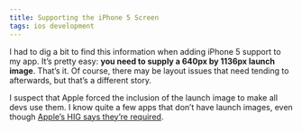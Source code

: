 ```yaml
---
title: Supporting the iPhone 5 Screen
tags: ios development
---
```


I had to dig a bit to find this information when adding iPhone 5 support to my app. It’s pretty easy: **you need to supply a 640px by 1136px launch image**. That’s it. Of course, there may be layout issues that need tending to afterwards, but that’s a different story.

I suspect that Apple forced the inclusion of the launch image to make all devs use them. I know quite a few apps that don’t have launch images, even though [Apple’s HIG says they’re required](http://developer.apple.com/library/ios/#documentation/userexperience/conceptual/mobilehig/IconsImages/IconsImages.html).
